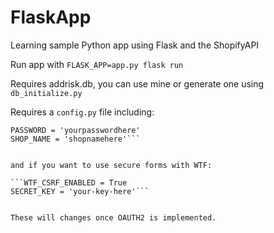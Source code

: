 # FlaskApp
Learning sample Python app using Flask and the ShopifyAPI

Run app with `FLASK_APP=app.py flask run`

Requires addrisk.db, you can use mine or generate one using `db_initialize.py`

Requires a `config.py` file including:

```API_KEY = 'yourkeyhere'
PASSWORD = 'yourpasswordhere'
SHOP_NAME = 'shopnamehere'```


and if you want to use secure forms with WTF:

```WTF_CSRF_ENABLED = True
SECRET_KEY = 'your-key-here'```


These will changes once OAUTH2 is implemented.
